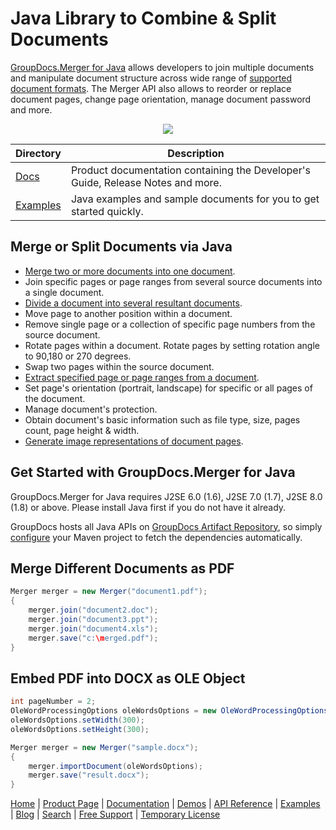 # Java Library to Combine & Split Documents

[GroupDocs.Merger for Java](https://products.groupdocs.com/merger/java) allows developers to join multiple documents and manipulate document structure across wide range of [supported document formats](https://docs.groupdocs.com/merger/java/supported-document-formats/). The Merger API also allows to reorder or replace document pages, change page orientation, manage document password and more.  

<p align="center">
  <a title="Download complete GroupDocs.Merger for Java source code" href="https://github.com/groupdocs-merger/GroupDocs.Merger-for-Java/archive/master.zip"> 
    <img src="https://camo.githubusercontent.com/11839cd752a2d367f3149c7bee1742b68e4a4d37/68747470733a2f2f7261772e6769746875622e636f6d2f4173706f73654578616d706c65732f6a6176612d6578616d706c65732d64617368626f6172642f6d61737465722f696d616765732f646f776e6c6f61645a69702d427574746f6e2d4c617267652e706e67" data-canonical-src="https://raw.github.com/AsposeExamples/java-examples-dashboard/master/images/downloadZip-Button-Large.png" style="max-width:100%;">
  </a>
</p>

Directory | Description
--------- | -----------
[Docs](https://github.com/groupdocs-merger/GroupDocs.Merger-for-Docs)  | Product documentation containing the Developer's Guide, Release Notes and more.
[Examples](https://github.com/groupdocs-merger/GroupDocs.Merger-for-Java/tree/master/Examples)  | Java examples and sample documents for you to get started quickly. 

## Merge or Split Documents via Java

- [Merge two or more documents into one document](https://docs.groupdocs.com/merger/java/merge-files/).
- Join specific pages or page ranges from several source documents into a single document.
- [Divide a document into several resultant documents](https://docs.groupdocs.com/merger/java/split-document/).
- Move page to another position within a document.
- Remove single page or a collection of specific page numbers from the source document.
- Rotate pages within a document. Rotate pages by setting rotation angle to 90,180 or 270 degrees.
- Swap two pages within the source document.
- [Extract specified page or page ranges from a document](https://docs.groupdocs.com/merger/java/extract-pages/). 
- Set page's orientation (portrait, landscape) for specific or all pages of the document.
- Manage document's protection.
- Obtain document's basic information such as file type, size, pages count, page height & width.
- [Generate image representations of document pages](https://docs.groupdocs.com/merger/java/generate-document-pages-preview/).

## Get Started with GroupDocs.Merger for Java

GroupDocs.Merger for Java requires J2SE 6.0 (1.6), J2SE 7.0 (1.7), J2SE 8.0 (1.8) or above. Please install Java first if you do not have it already. 

GroupDocs hosts all Java APIs on [GroupDocs Artifact Repository](https://artifact.groupdocs.com/webapp/#/artifacts/browse/tree/General/repo/com/groupdocs/groupdocs-merger), so simply [configure](https://docs.groupdocs.com/merger/java/installation/) your Maven project to fetch the dependencies automatically.

## Merge Different Documents as PDF

```java
Merger merger = new Merger("document1.pdf");
{
    merger.join("document2.doc");
    merger.join("document3.ppt");
    merger.join("document4.xls");
    merger.save("c:\merged.pdf");
}
```

## Embed PDF into DOCX as OLE Object

```java
int pageNumber = 2;
OleWordProcessingOptions oleWordsOptions = new OleWordProcessingOptions("embedded.pdf", pageNumber);
oleWordsOptions.setWidth(300);
oleWordsOptions.setHeight(300);

Merger merger = new Merger("sample.docx");
{
    merger.importDocument(oleWordsOptions);
    merger.save("result.docx");
}
```

[Home](https://www.groupdocs.com/) | [Product Page](https://products.groupdocs.com/merger/java) | [Documentation](https://docs.groupdocs.com/merger/java/) | [Demos](https://products.groupdocs.app/merger/family) | [API Reference](https://apireference.groupdocs.com/java/merger) | [Examples](https://github.com/groupdocs-merger/GroupDocs.merger-for-Java/tree/master/Examples) | [Blog](https://blog.groupdocs.com/category/merger/) | [Search](https://search.groupdocs.com/) | [Free Support](https://forum.groupdocs.com/c/merger) | [Temporary License](https://purchase.groupdocs.com/temporary-license)

